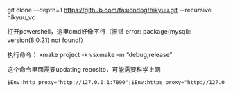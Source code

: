 git clone --depth=1 https://github.com/fasiondog/hikyuu.git --recursive hikyuu_vc

打开powershell，这里cmd好像不行（报错 error: package(mysql): version(8.0.21) not found!）

执行命令： xmake project -k vsxmake -m “debug,release”

这个命令里面需要updating reposito，可能需要科学上网


```
$Env:http_proxy="http://127.0.0.1:7890";$Env:https_proxy="http://127.0.0.1:7890"
```









